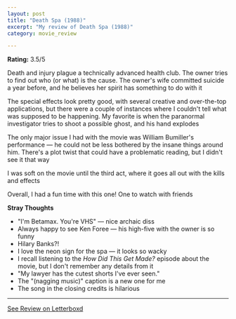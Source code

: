 ```yaml
---
layout: post
title: "Death Spa (1988)"
excerpt: "My review of Death Spa (1988)"
category: movie_review

---
```


**Rating:** 3.5/5

Death and injury plague a technically advanced health club. The owner tries to find out who (or what) is the cause. The owner's wife committed suicide a year before, and he believes her spirit has something to do with it

The special effects look pretty good, with several creative and over-the-top applications, but there were a couple of instances where I couldn't tell what was supposed to be happening. My favorite is when the paranormal investigator tries to shoot a possible ghost, and his hand explodes

The only major issue I had with the movie was William Bumiller's performance — he could not be less bothered by the insane things around him. There's a plot twist that could have a problematic reading, but I didn't see it that way

I was soft on the movie until the third act, where it goes all out with the kills and effects

Overall, I had a fun time with this one! One to watch with friends

<b>Stray Thoughts</b>
* "I'm Betamax. You're VHS" — nice archaic diss
* Always happy to see Ken Foree — his high-five with the owner is so funny
* Hilary Banks?!
* I love the neon sign for the spa — it looks so wacky
* I recall listening to the <i>How Did This Get Made?</i> episode about the movie, but I don't remember any details from it
* "My lawyer has the cutest shorts I've ever seen."
* The "(nagging music)" caption is a new one for me
* The song in the closing credits is hilarious

<hr>

[See Review on Letterboxd](https://boxd.it/4JjATL)
